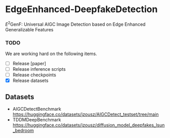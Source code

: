 # EdgeEnhanced-DeepfakeDetection
$E^2$GenF: Universal AIGC Image Detection based on Edge Enhanced Generalizable Features
### TODO
We are working hard on the following items.
- [ ] Release [paper]
- [ ] Release inference scripts
- [ ] Release checkpoints 
- [x] Release datasets
## Datasets
- AIGCDetectBenchmark https://huggingface.co/datasets/jzousz/AIGCDetect_testset/tree/main
- TDDMDeepBenchmark https://huggingface.co/datasets/jzousz/diffusion_model_deepfakes_lsun_bedroom
